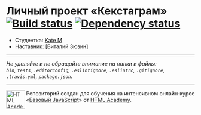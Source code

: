 # Личный проект «Кекстаграм» [![Build status][travis-image]][travis-url] [![Dependency status][dependency-image]][dependency-url]

* Студентка: [Kate M](https://up.htmlacademy.ru/javascript/6/user/70920)
* Наставник: [Виталий Зюзин]

---

_Не удаляйте и не обращайте внимание на папки и файлы:_<br>
_`bin`, `tests`, `.editorconfig`, `.eslintignore`, `.eslintrc`, `.gitignore`, `.travis.yml`, `package.json`._

---

<a href="https://htmlacademy.ru/intensive/javascript"><img align="left" width="50" height="50" title="HTML Academy" src="https://up.htmlacademy.ru/static/img/intensive/javascript/logo-for-github.svg"></a>

Репозиторий создан для обучения на интенсивном онлайн‑курсе «[Базовый JavaScript](https://htmlacademy.ru/intensive/javascript)» от [HTML Academy](https://htmlacademy.ru).

[travis-image]: https://travis-ci.org/htmlacademy-javascript/70920-kekstagram.svg?branch=master
[travis-url]: https://travis-ci.org/htmlacademy-javascript/70920-kekstagram
[dependency-image]: https://david-dm.org/htmlacademy-javascript/70920-kekstagram.svg?style=flat-square
[dependency-url]: https://david-dm.org/htmlacademy-javascript/70920-kekstagram
